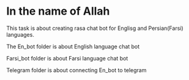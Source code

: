 # In the name of Allah 

This task is about creating rasa chat bot for Englisg and Persian(Farsi) languages.

The En_bot folder is about English language chat bot

Farsi_bot folder is about Farsi language chat bot

Telegram folder is about connecting En_bot to telegram

